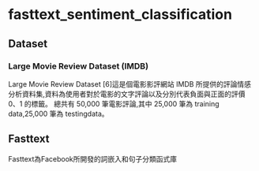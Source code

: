 ﻿# fasttext_sentiment_classification

## Dataset

### Large Movie Review Dataset (IMDB)

Large Movie Review Dataset [6]這是個電影影評網站 IMDB 所提供的評論情感分析資料集,資料為使用者對於電影的文字評論以及分別代表負面與正面的評價 0、1 的標籤。
總共有 50,000 筆電影評論,其中 25,000 筆為 training data,25,000 筆為 testingdata。

## Fasttext

Fasttext為Facebook所開發的詞嵌入和句子分類函式庫
